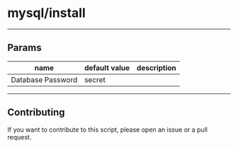 # mysql/install

----

## Params

|  name  | default value  |  description  |
|  ----- | -------------  |  -----------  |
| Database Password | secret |  |

----

## Contributing

If you want to contribute to this script, please open an issue or a pull request.
